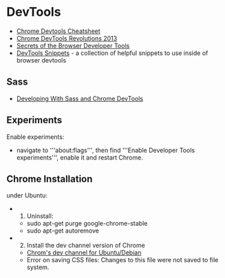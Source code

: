 # DevTools

* [Chrome Devtools Cheatsheet](http://anti-code.com/devtools-cheatsheet/)
* [Chrome DevTools Revolutions 2013](http://www.html5rocks.com/en/tutorials/developertools/revolutions2013/)
* [Secrets of the Browser Developer Tools](http://devtoolsecrets.com/)
* [DevTools Snippets](http://bgrins.github.io/devtools-snippets/) - a collection of helpful snippets to use inside of browser devtools

## Sass
* [Developing With Sass and Chrome DevTools](http://net.tutsplus.com/tutorials/html-css-techniques/developing-with-sass-and-chrome-devtools/)

## Experiments
Enable experiments:
* navigate to '''about:flags''', then find '''Enable Developer Tools experiments''', enable it and restart Chrome.

## Chrome Installation
under Ubuntu:
* 1) Uninstall:
    * sudo apt-get purge google-chrome-stable
    * sudo apt-get autoremove
* 2) Install the dev channel version of Chrome
    * [Chrom's dev channel for Ubuntu/Debian](http://www.chromium.org/getting-involved/dev-channel)
    * Error on saving CSS files: Changes to this file were not saved to file system.

